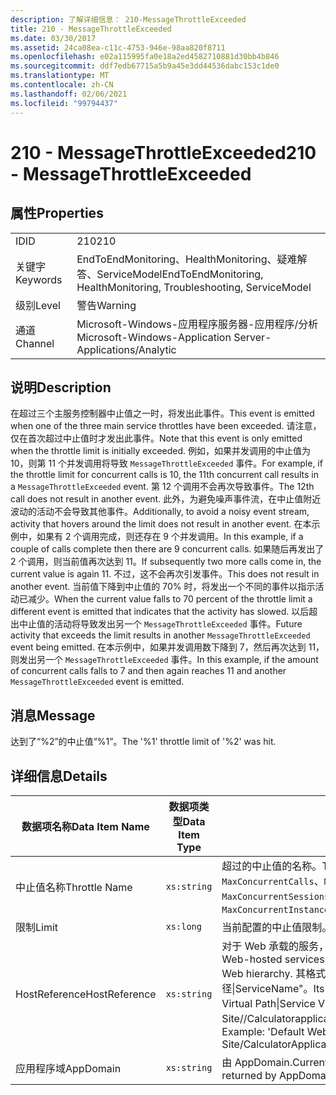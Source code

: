 ```yaml
---
description: 了解详细信息： 210-MessageThrottleExceeded
title: 210 - MessageThrottleExceeded
ms.date: 03/30/2017
ms.assetid: 24ca08ea-c11c-4753-946e-98aa820f8711
ms.openlocfilehash: e02a115995fa0e18a2ed4582710881d30bb4b846
ms.sourcegitcommit: ddf7edb67715a5b9a45e3dd44536dabc153c1de0
ms.translationtype: MT
ms.contentlocale: zh-CN
ms.lasthandoff: 02/06/2021
ms.locfileid: "99794437"
---
```

# <a name="210---messagethrottleexceeded"></a><span data-ttu-id="e8762-103">210 - MessageThrottleExceeded</span><span class="sxs-lookup"><span data-stu-id="e8762-103">210 - MessageThrottleExceeded</span></span>

## <a name="properties"></a><span data-ttu-id="e8762-104">属性</span><span class="sxs-lookup"><span data-stu-id="e8762-104">Properties</span></span>  
  
|||  
|-|-|  
|<span data-ttu-id="e8762-105">ID</span><span class="sxs-lookup"><span data-stu-id="e8762-105">ID</span></span>|<span data-ttu-id="e8762-106">210</span><span class="sxs-lookup"><span data-stu-id="e8762-106">210</span></span>|  
|<span data-ttu-id="e8762-107">关键字</span><span class="sxs-lookup"><span data-stu-id="e8762-107">Keywords</span></span>|<span data-ttu-id="e8762-108">EndToEndMonitoring、HealthMonitoring、疑难解答、ServiceModel</span><span class="sxs-lookup"><span data-stu-id="e8762-108">EndToEndMonitoring, HealthMonitoring, Troubleshooting, ServiceModel</span></span>|  
|<span data-ttu-id="e8762-109">级别</span><span class="sxs-lookup"><span data-stu-id="e8762-109">Level</span></span>|<span data-ttu-id="e8762-110">警告</span><span class="sxs-lookup"><span data-stu-id="e8762-110">Warning</span></span>|  
|<span data-ttu-id="e8762-111">通道</span><span class="sxs-lookup"><span data-stu-id="e8762-111">Channel</span></span>|<span data-ttu-id="e8762-112">Microsoft-Windows-应用程序服务器-应用程序/分析</span><span class="sxs-lookup"><span data-stu-id="e8762-112">Microsoft-Windows-Application Server-Applications/Analytic</span></span>|  
  
## <a name="description"></a><span data-ttu-id="e8762-113">说明</span><span class="sxs-lookup"><span data-stu-id="e8762-113">Description</span></span>  

 <span data-ttu-id="e8762-114">在超过三个主服务控制器中止值之一时，将发出此事件。</span><span class="sxs-lookup"><span data-stu-id="e8762-114">This event is emitted when one of the three main service throttles have been exceeded.</span></span> <span data-ttu-id="e8762-115">请注意，仅在首次超过中止值时才发出此事件。</span><span class="sxs-lookup"><span data-stu-id="e8762-115">Note that this event is only emitted when the throttle limit is initially exceeded.</span></span> <span data-ttu-id="e8762-116">例如，如果并发调用的中止值为 10，则第 11 个并发调用将导致 `MessageThrottleExceeded` 事件。</span><span class="sxs-lookup"><span data-stu-id="e8762-116">For example, if the throttle limit for concurrent calls is 10, the 11th concurrent call results in a `MessageThrottleExceeded` event.</span></span> <span data-ttu-id="e8762-117">第 12 个调用不会再次导致事件。</span><span class="sxs-lookup"><span data-stu-id="e8762-117">The 12th call does not result in another event.</span></span> <span data-ttu-id="e8762-118">此外，为避免噪声事件流，在中止值附近波动的活动不会导致其他事件。</span><span class="sxs-lookup"><span data-stu-id="e8762-118">Additionally, to avoid a noisy event stream, activity that hovers around the limit does not result in another event.</span></span> <span data-ttu-id="e8762-119">在本示例中，如果有 2 个调用完成，则还存在 9 个并发调用。</span><span class="sxs-lookup"><span data-stu-id="e8762-119">In this example, if a couple of calls complete then there are 9 concurrent calls.</span></span> <span data-ttu-id="e8762-120">如果随后再发出了 2 个调用，则当前值再次达到 11。</span><span class="sxs-lookup"><span data-stu-id="e8762-120">If subsequently two more calls come in, the current value is again 11.</span></span> <span data-ttu-id="e8762-121">不过，这不会再次引发事件。</span><span class="sxs-lookup"><span data-stu-id="e8762-121">This does not result in another event.</span></span> <span data-ttu-id="e8762-122">当前值下降到中止值的 70% 时，将发出一个不同的事件以指示活动已减少。</span><span class="sxs-lookup"><span data-stu-id="e8762-122">When the current value falls to 70 percent of the throttle limit a different event is emitted that indicates that the activity has slowed.</span></span> <span data-ttu-id="e8762-123">以后超出中止值的活动将导致发出另一个 `MessageThrottleExceeded` 事件。</span><span class="sxs-lookup"><span data-stu-id="e8762-123">Future activity that exceeds the limit results in another `MessageThrottleExceeded` event being emitted.</span></span> <span data-ttu-id="e8762-124">在本示例中，如果并发调用数下降到 7，然后再次达到 11，则发出另一个 `MessageThrottleExceeded` 事件。</span><span class="sxs-lookup"><span data-stu-id="e8762-124">In this example, if the amount of concurrent calls falls to 7 and then again reaches 11 and another `MessageThrottleExceeded` event is emitted.</span></span>  
  
## <a name="message"></a><span data-ttu-id="e8762-125">消息</span><span class="sxs-lookup"><span data-stu-id="e8762-125">Message</span></span>  

 <span data-ttu-id="e8762-126">达到了“%2”的中止值“%1”。</span><span class="sxs-lookup"><span data-stu-id="e8762-126">The '%1' throttle limit of '%2' was hit.</span></span>  
  
## <a name="details"></a><span data-ttu-id="e8762-127">详细信息</span><span class="sxs-lookup"><span data-stu-id="e8762-127">Details</span></span>  
  
|<span data-ttu-id="e8762-128">数据项名称</span><span class="sxs-lookup"><span data-stu-id="e8762-128">Data Item Name</span></span>|<span data-ttu-id="e8762-129">数据项类型</span><span class="sxs-lookup"><span data-stu-id="e8762-129">Data Item Type</span></span>|<span data-ttu-id="e8762-130">说明</span><span class="sxs-lookup"><span data-stu-id="e8762-130">Description</span></span>|  
|--------------------|--------------------|-----------------|  
|<span data-ttu-id="e8762-131">中止值名称</span><span class="sxs-lookup"><span data-stu-id="e8762-131">Throttle Name</span></span>|`xs:string`|<span data-ttu-id="e8762-132">超过的中止值的名称。</span><span class="sxs-lookup"><span data-stu-id="e8762-132">The name of the throttle that has been exceeded.</span></span> <span data-ttu-id="e8762-133">`MaxConcurrentCalls`、`MaxConcurrentInstances` 或 `MaxConcurrentSessions`。</span><span class="sxs-lookup"><span data-stu-id="e8762-133">Either `MaxConcurrentCalls`, `MaxConcurrentInstances`, or `MaxConcurrentSessions`,</span></span>|  
|<span data-ttu-id="e8762-134">限制</span><span class="sxs-lookup"><span data-stu-id="e8762-134">Limit</span></span>|`xs:long`|<span data-ttu-id="e8762-135">当前配置的中止值限制。</span><span class="sxs-lookup"><span data-stu-id="e8762-135">The currently configured limit of the throttle.</span></span>|  
|<span data-ttu-id="e8762-136">HostReference</span><span class="sxs-lookup"><span data-stu-id="e8762-136">HostReference</span></span>|`xs:string`|<span data-ttu-id="e8762-137">对于 Web 承载的服务，此字段唯一标识 Web 层次结构中的服务。</span><span class="sxs-lookup"><span data-stu-id="e8762-137">For Web-hosted services, this field uniquely identifies the service in the Web hierarchy.</span></span> <span data-ttu-id="e8762-138">其格式定义为 "网站名称应用程序虚拟路径&#124;服务虚拟路径&#124;ServiceName"。</span><span class="sxs-lookup"><span data-stu-id="e8762-138">Its format is defined as 'Web Site Name Application Virtual Path&#124;Service Virtual Path&#124;ServiceName'.</span></span> <span data-ttu-id="e8762-139">示例： "Default Web Site//Calculatorapplication&#124;/CalculatorService.svc&#124;CalculatorService"。</span><span class="sxs-lookup"><span data-stu-id="e8762-139">Example: 'Default Web Site/CalculatorApplication&#124;/CalculatorService.svc&#124;CalculatorService'.</span></span>|  
|<span data-ttu-id="e8762-140">应用程序域</span><span class="sxs-lookup"><span data-stu-id="e8762-140">AppDomain</span></span>|`xs:string`|<span data-ttu-id="e8762-141">由 AppDomain.CurrentDomain.FriendlyName 返回的字符串。</span><span class="sxs-lookup"><span data-stu-id="e8762-141">The string returned by AppDomain.CurrentDomain.FriendlyName.</span></span>|
